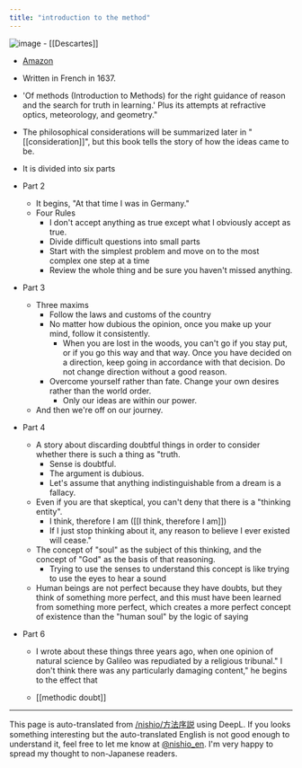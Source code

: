 ```yaml
---
title: "introduction to the method"
---
```


![image](https://gyazo.com/e9c8444fc34b944802a13aae8a9b0695/thumb/1000)
    - [[Descartes]]
- [Amazon](https://amzn.to/2UMwB1H)
- Written in French in 1637.
- 'Of methods (Introduction to Methods) for the right guidance of reason and the search for truth in learning.' Plus its attempts at refractive optics, meteorology, and geometry."
- The philosophical considerations will be summarized later in "[[consideration]]", but this book tells the story of how the ideas came to be.

- It is divided into six parts
- Part 2
    - It begins, "At that time I was in Germany."
    - Four Rules
        - I don't accept anything as true except what I obviously accept as true.
        - Divide difficult questions into small parts
        - Start with the simplest problem and move on to the most complex one step at a time
        - Review the whole thing and be sure you haven't missed anything.
- Part 3
    - Three maxims
        - Follow the laws and customs of the country
        - No matter how dubious the opinion, once you make up your mind, follow it consistently.
            - When you are lost in the woods, you can't go if you stay put, or if you go this way and that way. Once you have decided on a direction, keep going in accordance with that decision. Do not change direction without a good reason.
        - Overcome yourself rather than fate. Change your own desires rather than the world order.
            - Only our ideas are within our power.
    - And then we're off on our journey.
- Part 4
    - A story about discarding doubtful things in order to consider whether there is such a thing as "truth.
        - Sense is doubtful.
        - The argument is dubious.
        - Let's assume that anything indistinguishable from a dream is a fallacy.
    - Even if you are that skeptical, you can't deny that there is a "thinking entity".
        - I think, therefore I am ([[I think, therefore I am]])
        - If I just stop thinking about it, any reason to believe I ever existed will cease."
    - The concept of "soul" as the subject of this thinking, and the concept of "God" as the basis of that reasoning.
        - Trying to use the senses to understand this concept is like trying to use the eyes to hear a sound
    - Human beings are not perfect because they have doubts, but they think of something more perfect, and this must have been learned from something more perfect, which creates a more perfect concept of existence than the "human soul" by the logic of saying
- Part 6
    - I wrote about these things three years ago, when one opinion of natural science by Galileo was repudiated by a religious tribunal." I don't think there was any particularly damaging content," he begins to the effect that


    - [[methodic doubt]]

---
This page is auto-translated from [/nishio/方法序説](https://scrapbox.io/nishio/方法序説) using DeepL. If you looks something interesting but the auto-translated English is not good enough to understand it, feel free to let me know at [@nishio_en](https://twitter.com/nishio_en). I'm very happy to spread my thought to non-Japanese readers.